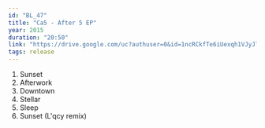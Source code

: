 ```yaml
---
id: "BL_47"
title: "Ca5 - After 5 EP"
year: 2015
duration: "20:50"
link: "https://drive.google.com/uc?authuser=0&id=1ncRCkfTe6iUexqh1VJyJlKzSAi1Keiz8&export=download"
tags: release
---
```


01. Sunset
02. Afterwork
03. Downtown
04. Stellar
05. Sleep
06. Sunset (L'qcy remix)
